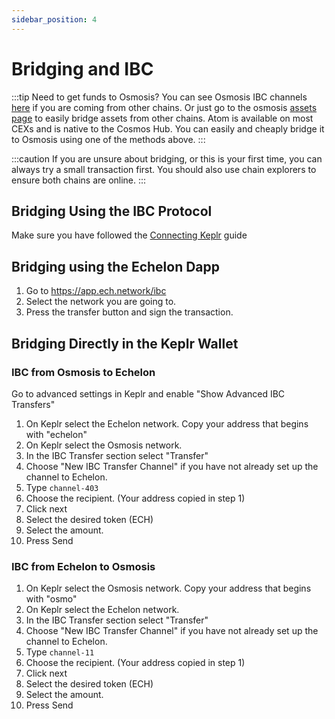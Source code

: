 ```yaml
---
sidebar_position: 4
---
```


# Bridging and IBC

:::tip
Need to get funds to Osmosis? You can see Osmosis IBC channels [here](https://info.osmosis.zone/ibc) if you are coming from other chains. Or just go to the osmosis [assets page](https://app.osmosis.zone/assets) to easily bridge assets from other chains. Atom is available on most CEXs and is native to the Cosmos Hub. You can easily and cheaply bridge it to Osmosis using one of the methods above.
:::

:::caution
If you are unsure about bridging, or this is your first time, you can always try a small transaction first. You should also use chain explorers to ensure both chains are online.
:::

## Bridging Using the IBC Protocol

Make sure you have followed the [Connecting Keplr](/docs/echelon/wallet/keplr) guide

## Bridging using the Echelon Dapp

1. Go to https://app.ech.network/ibc
2. Select the network you are going to.
3. Press the transfer button and sign the transaction.

## Bridging Directly in the Keplr Wallet

### IBC from Osmosis to Echelon

Go to advanced settings in Keplr and enable "Show Advanced IBC Transfers"

1. On Keplr select the Echelon network. Copy your address that begins with "echelon"
2. On Keplr select the Osmosis network.
3. In the IBC Transfer section select "Transfer"
4. Choose "New IBC Transfer Channel" if you have not already set up the channel to Echelon.
5. Type `channel-403`
6. Choose the recipient. (Your address copied in step 1)
7. Click next
8. Select the desired token (ECH)
9. Select the amount.
10. Press Send

### IBC from Echelon to Osmosis

1. On Keplr select the Osmosis network. Copy your address that begins with "osmo"
2. On Keplr select the Echelon network.
3. In the IBC Transfer section select "Transfer"
4. Choose "New IBC Transfer Channel" if you have not already set up the channel to Echelon.
5. Type `channel-11`
6. Choose the recipient. (Your address copied in step 1)
7. Click next
8. Select the desired token (ECH)
9. Select the amount.
10. Press Send

